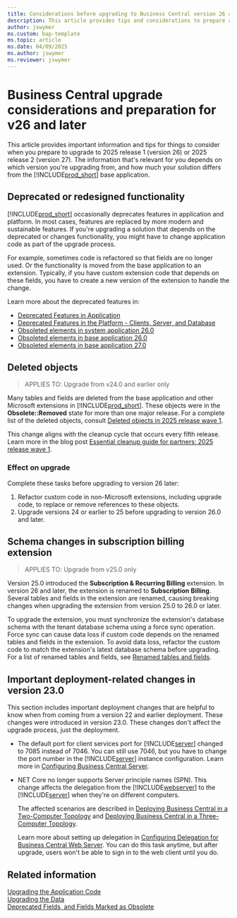 ```yaml
---
title: Considerations before upgrading to Business Central version 26 and later
description: This article provides tips and considerations to prepare a solution when you're planning to upgrade to Business Central 2025 release wave 1 and later.
author: jswymer
ms.custom: bap-template
ms.topic: article
ms.date: 04/09/2025
ms.author: jswymer
ms.reviewer: jswymer
---
```

# Business Central upgrade considerations and preparation for v26 and later

This article provides important information and tips for things to consider when you prepare to upgrade to 2025 release 1 (version 26) or 2025 release 2 (version 27). The information that's relevant for you depends on which version you're upgrading from, and how much your solution differs from the [!INCLUDE[prod_short](../developer/includes/prod_short.md)] base application.

## Deprecated or redesigned functionality

[!INCLUDE[prod_short](../developer/includes/prod_short.md)] occasionally deprecates features in application and platform. In most cases, features are replaced by more modern and sustainable features. If you're upgrading a solution that depends on the deprecated or changes functionality, you might have to change application code as part of the upgrade process. 

For example, sometimes code is refactored so that fields are no longer used. Or the functionality is moved from the base application to an extension. Typically, if you have custom extension code that depends on these fields, you have to create a new version of the extension to handle the change.

Learn more about the deprecated features in:

- [Deprecated Features in Application](deprecated-features-w1.md)
- [Deprecated Features in the Platform - Clients, Server, and Database](deprecated-features-platform.md)
- [Obsoleted elements in system application 26.0](/dynamics365/business-central/application/system-application/obsoletion/obsolete_by_26.0)
- [Obsoleted elements in base application 26.0](/dynamics365/business-central/application/base-application/obsoletion/obsolete_by_26.0)
- [Obsoleted elements in base application 27.0](/dynamics365/business-central/application/base-application/obsoletion/obsolete_by_27.0)

## Deleted objects

> APPLIES TO: Upgrade from v24.0 and earlier only

Many tables and fields are deleted from the base application and other Microsoft extensions in [!INCLUDE[prod_short](../developer/includes/prod_short.md)]. These objects were in the **Obsolete::Removed** state for more than one major release. For a complete list of the deleted objects, consult [Deleted objects in 2025 release wave 1](deleted-objects-25w1.md).  

This change aligns with the cleanup cycle that occurs every fifth release. Learn more in the blog post [Essential cleanup guide for partners: 2025 release wave 1](https://www.microsoft.com/en-us/dynamics-365/blog/it-professional/2025/02/06/essential-clean-up-guide-for-partners-2025-release-wave-1/).

### Effect on upgrade

Complete these tasks before upgrading to version 26 later:  

1. Refactor custom code in non-Microsoft extensions, including upgrade code, to replace or remove references to these objects.  
2. Upgrade versions 24 or earlier to 25 before upgrading to version 26.0 and later.  

 
<!--
We have updated the rules of the schema sync engine to support deleting tables & fields that have previously been synchronized with Obsolete State = Removed.
Because we rely on the Obsolete State of the previously synchronized extension version, you need to upgrade through a version where the table was marked as Obsolete Removed, as we cannot validate this if you go directly from no obsolete state delete table. This capability allows for deleting fields and tables while still having some form of validating that you are not deleting important data. --> 

## Schema changes in subscription billing extension

> APPLIES TO: Upgrade from v25.0 only

Version 25.0 introduced the **Subscription & Recurring Billing** extension. In version 26 and later, the extension is renamed to **Subscription Billing**. Several tables and fields in the extension are renamed, causing breaking changes when upgrading the extension from version 25.0 to 26.0 or later.

To upgrade the extension, you must synchronize the extension's database schema with the tenant database schema using a force sync operation. Force sync can cause data loss if custom code depends on the renamed tables and fields in the extension. To avoid data loss, refactor the custom code to match the extension's latest database schema before upgrading. For a list of renamed tables and fields, see [Renamed tables and fields](known-issues.md#renamed-tables-and-fields-in-subscription-billing-extension-cause-synch-errors-on-upgrade).

## Important deployment-related changes in version 23.0

This section includes important deployment changes that are helpful to know when from coming from a version 22 and earlier deployment. These changes were introduced in version 23.0. These changes don't affect the upgrade process, just the deployment.

- The default port for client services port for [!INCLUDE[server](../developer/includes/server.md)] changed to 7085 instead of 7046. You can still use 7046, but you have to change the port number in the [!INCLUDE[server](../developer/includes/server.md)] instance configuration. Learn more in [Configuring Business Central Server](../administration/configure-server-instance.md).
- NET Core no longer supports Server principle names (SPN). This change affects the delegation from the [!INCLUDE[webserver](../developer/includes/webserver.md)] to the [!INCLUDE[server](../developer/includes/server.md)] when they're on different computers.

  The affected scenarios are described in [Deploying Business Central in a Two-Computer Topology](../deployment/deploy-two-computer-environment.md) and [Deploying Business Central in a Three-Computer Topology](../deployment/deploy-three-computer-environment.md).

  Learn more about setting up delegation in [Configuring Delegation for Business Central Web Server](../deployment/configure-delegation-web-server.md). You can do this task anytime, but after upgrade, users won't be able to sign in to the web client until you do.

## Related information  

[Upgrading the Application Code](Upgrading-the-Application-Code.md)  
[Upgrading the Data](Upgrading-the-Data.md)  
[Deprecated Fields, and Fields Marked as Obsolete](deprecated-fields.md)  

